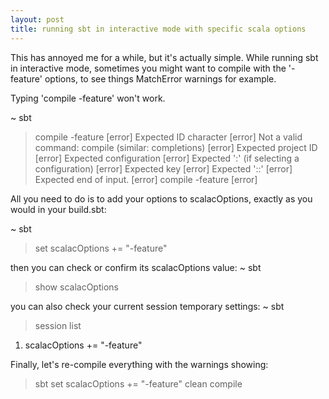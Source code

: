 ```yaml
---
layout: post
title: running sbt in interactive mode with specific scala options
---
```


This has annoyed me for a while, but it's actually simple. While running sbt in interactive mode, sometimes you might want to compile with the '-feature' options, to see things MatchError warnings for example.

Typing 'compile -feature' won't work.

~ sbt
> compile -feature
[error] Expected ID character
[error] Not a valid command: compile (similar: completions)
[error] Expected project ID
[error] Expected configuration
[error] Expected ':' (if selecting a configuration)
[error] Expected key
[error] Expected '::'
[error] Expected end of input.
[error] compile -feature
[error]

All you need to do is to add your options to scalacOptions, exactly as you would in your build.sbt:

~ sbt
> set scalacOptions += "-feature"

then you can check or confirm its scalacOptions value:
~ sbt
> show scalacOptions

you can also check your current session temporary settings:
~ sbt
> session list
  1. scalacOptions += "-feature"

Finally, let's re-compile everything with the warnings showing:
> sbt
> set scalacOptions += "-feature"
> clean compile
